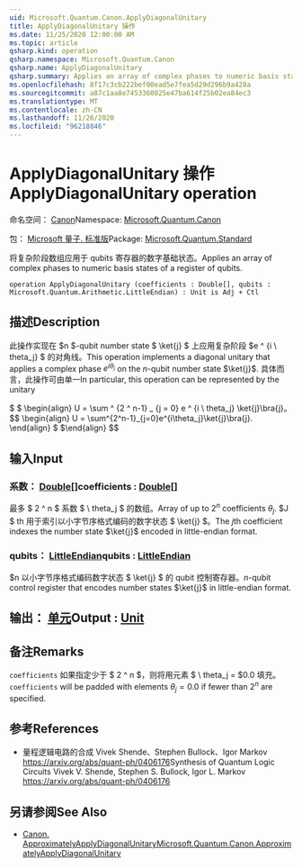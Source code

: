 ```yaml
---
uid: Microsoft.Quantum.Canon.ApplyDiagonalUnitary
title: ApplyDiagonalUnitary 操作
ms.date: 11/25/2020 12:00:00 AM
ms.topic: article
qsharp.kind: operation
qsharp.namespace: Microsoft.Quantum.Canon
qsharp.name: ApplyDiagonalUnitary
qsharp.summary: Applies an array of complex phases to numeric basis states of a register of qubits.
ms.openlocfilehash: 8f17c3cb222bef00ead5e7fea5d29d296b9a428a
ms.sourcegitcommit: a87c1aa8e7453360025e47ba614f25b02ea84ec3
ms.translationtype: MT
ms.contentlocale: zh-CN
ms.lasthandoff: 11/26/2020
ms.locfileid: "96218846"
---
```

# <a name="applydiagonalunitary-operation"></a><span data-ttu-id="f707b-102">ApplyDiagonalUnitary 操作</span><span class="sxs-lookup"><span data-stu-id="f707b-102">ApplyDiagonalUnitary operation</span></span>

<span data-ttu-id="f707b-103">命名空间： [Canon](xref:Microsoft.Quantum.Canon)</span><span class="sxs-lookup"><span data-stu-id="f707b-103">Namespace: [Microsoft.Quantum.Canon](xref:Microsoft.Quantum.Canon)</span></span>

<span data-ttu-id="f707b-104">包： [Microsoft 量子. 标准版](https://nuget.org/packages/Microsoft.Quantum.Standard)</span><span class="sxs-lookup"><span data-stu-id="f707b-104">Package: [Microsoft.Quantum.Standard](https://nuget.org/packages/Microsoft.Quantum.Standard)</span></span>


<span data-ttu-id="f707b-105">将复杂阶段数组应用于 qubits 寄存器的数字基础状态。</span><span class="sxs-lookup"><span data-stu-id="f707b-105">Applies an array of complex phases to numeric basis states of a register of qubits.</span></span>

```qsharp
operation ApplyDiagonalUnitary (coefficients : Double[], qubits : Microsoft.Quantum.Arithmetic.LittleEndian) : Unit is Adj + Ctl
```


## <a name="description"></a><span data-ttu-id="f707b-106">描述</span><span class="sxs-lookup"><span data-stu-id="f707b-106">Description</span></span>

<span data-ttu-id="f707b-107">此操作实现在 $n $-qubit number state $ \ket{j} $ 上应用复杂阶段 $e ^ {i \ theta_j} $ 的对角线。</span><span class="sxs-lookup"><span data-stu-id="f707b-107">This operation implements a diagonal unitary that applies a complex phase $e^{i \theta_j}$ on the $n$-qubit number state $\ket{j}$.</span></span>
<span data-ttu-id="f707b-108">具体而言，此操作可由单一</span><span class="sxs-lookup"><span data-stu-id="f707b-108">In particular, this operation can be represented by the unitary</span></span>

<span data-ttu-id="f707b-109">$ $ \begin{align} U = \sum ^ {2 ^ n-1} _ {j = 0} e ^ {i \ theta_j} \ket{j}\bra{j}。</span><span class="sxs-lookup"><span data-stu-id="f707b-109">$$ \begin{align} U = \sum^{2^n-1}_{j=0}e^{i\theta_j}\ket{j}\bra{j}.</span></span>
<span data-ttu-id="f707b-110">\end{align} $ $</span><span class="sxs-lookup"><span data-stu-id="f707b-110">\end{align} $$</span></span>

## <a name="input"></a><span data-ttu-id="f707b-111">输入</span><span class="sxs-lookup"><span data-stu-id="f707b-111">Input</span></span>

### <a name="coefficients--double"></a><span data-ttu-id="f707b-112">系数： [Double](xref:microsoft.quantum.lang-ref.double)[]</span><span class="sxs-lookup"><span data-stu-id="f707b-112">coefficients : [Double](xref:microsoft.quantum.lang-ref.double)[]</span></span>

<span data-ttu-id="f707b-113">最多 $ 2 ^ n $ 系数 $ \ theta_j $ 的数组。</span><span class="sxs-lookup"><span data-stu-id="f707b-113">Array of up to $2^n$ coefficients $\theta_j$.</span></span> <span data-ttu-id="f707b-114">$J $ th 用于索引以小字节序格式编码的数字状态 $ \ket{j} $。</span><span class="sxs-lookup"><span data-stu-id="f707b-114">The $j$th coefficient indexes the number state $\ket{j}$ encoded in little-endian format.</span></span>


### <a name="qubits--littleendian"></a><span data-ttu-id="f707b-115">qubits： [LittleEndian](xref:Microsoft.Quantum.Arithmetic.LittleEndian)</span><span class="sxs-lookup"><span data-stu-id="f707b-115">qubits : [LittleEndian](xref:Microsoft.Quantum.Arithmetic.LittleEndian)</span></span>

<span data-ttu-id="f707b-116">$n 以小字节序格式编码数字状态 $ \ket{j} $ 的 qubit 控制寄存器。</span><span class="sxs-lookup"><span data-stu-id="f707b-116">$n$-qubit control register that encodes number states $\ket{j}$ in little-endian format.</span></span>



## <a name="output--unit"></a><span data-ttu-id="f707b-117">输出： [单元](xref:microsoft.quantum.lang-ref.unit)</span><span class="sxs-lookup"><span data-stu-id="f707b-117">Output : [Unit](xref:microsoft.quantum.lang-ref.unit)</span></span>



## <a name="remarks"></a><span data-ttu-id="f707b-118">备注</span><span class="sxs-lookup"><span data-stu-id="f707b-118">Remarks</span></span>

<span data-ttu-id="f707b-119">`coefficients` 如果指定少于 $ 2 ^ n $，则将用元素 $ \ theta_j = $0.0 填充。</span><span class="sxs-lookup"><span data-stu-id="f707b-119">`coefficients` will be padded with elements $\theta_j = 0.0$ if fewer than $2^n$ are specified.</span></span>

## <a name="references"></a><span data-ttu-id="f707b-120">参考</span><span class="sxs-lookup"><span data-stu-id="f707b-120">References</span></span>

- <span data-ttu-id="f707b-121">量程逻辑电路的合成 Vivek Shende、Stephen Bullock、Igor Markov https://arxiv.org/abs/quant-ph/0406176</span><span class="sxs-lookup"><span data-stu-id="f707b-121">Synthesis of Quantum Logic Circuits Vivek V. Shende, Stephen S. Bullock, Igor L. Markov https://arxiv.org/abs/quant-ph/0406176</span></span>

## <a name="see-also"></a><span data-ttu-id="f707b-122">另请参阅</span><span class="sxs-lookup"><span data-stu-id="f707b-122">See Also</span></span>

- [<span data-ttu-id="f707b-123">Canon. ApproximatelyApplyDiagonalUnitary</span><span class="sxs-lookup"><span data-stu-id="f707b-123">Microsoft.Quantum.Canon.ApproximatelyApplyDiagonalUnitary</span></span>](xref:Microsoft.Quantum.Canon.ApproximatelyApplyDiagonalUnitary)